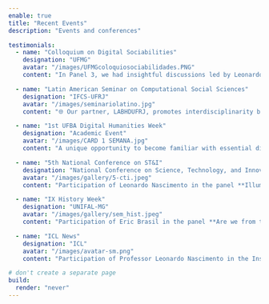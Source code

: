 ```yaml
---
enable: true
title: "Recent Events"
description: "Events and conferences"

testimonials:
  - name: "Colloquium on Digital Sociabilities"
    designation: "UFMG"
    avatar: "/images/UFMGcoloquiosociabilidades.PNG"
    content: "In Panel 3, we had insightful discussions led by Leonardo Nascimento (LABHDUFBA), Marco Bastos (University of London), and Felipe Nunes (UFMG and Quaest). On December 10, 2024, the panel explored the role of Digital Humanities and the importance of collaborations in interdisciplinary research."

  - name: "Latin American Seminar on Computational Social Sciences"
    designation: "IFCS-UFRJ"   
    avatar: "/images/seminariolatino.jpg"
    content: "🌐 Our partner, LABHDUFRJ, promotes interdisciplinarity between the humanities and computational sciences at the event from December 4 to 6. LABHDUFBA participates with Eric Brasil and Leonardo Nascimento, alongside experts from Brazil, Argentina, Mexico, and Colombia, who will discuss topics such as social media analysis, the impact of algorithms, and innovative research methods."

  - name: "1st UFBA Digital Humanities Week"
    designation: "Academic Event"
    avatar: "/images/CARD 1 SEMANA.jpg"
    content: "A unique opportunity to become familiar with essential digital tools, aimed at both the job market and the academic environment. [*Click here for event details*](https://tinyurl.com/semana-labhdufba)"

  - name: "5th National Conference on ST&I"
    designation: "National Conference on Science, Technology, and Innovation"
    avatar: "/images/gallery/5-cti.jpeg"
    content: "Participation of Leonardo Nascimento in the panel **Illuminating the Digital Ocean: scientific cooperation for transparency and informational integrity**, which will take place on April 2, 2024, at 2:00 PM, at Capes in Brasília. [*Access the event details here*](https://labhdufba.github.io/publications/)"

  - name: "IX History Week"
    designation: "UNIFAL-MG"
    avatar: "/images/gallery/sem_hist.jpeg"
    content: "Participation of Eric Brasil in the panel **Are we from the humanities? Technical and environmental challenges to the Historian's profession**, on April 10, 2024, at 7:00 PM"

  - name: "ICL News"
    designation: "ICL"
    avatar: "/images/avatar-sm.png"
    content: "Participation of Professor Leonardo Nascimento in the Instituto Conhecimento Liberta livestream about **disinformation on the Telegram platform** in February 2024."

# don't create a separate page
build:
  render: "never"
---
```

